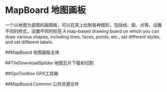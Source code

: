 # MapBoard 地图画板

一个以地图为底图的画图板，可以在其上绘制各种图形，包括线、面、点等，设置不同的样式，设置不同的标签
A map-based drawing board on which you can draw various shapes, including lines, faces, points, etc., set different styles, and set different labels.

##MapBoard
地图画板主体

##TileDownloadSplider
地图瓦片下载和切割

##GpxToolbox
GPX工具箱

##MapBoard.Common
公共资源文件
